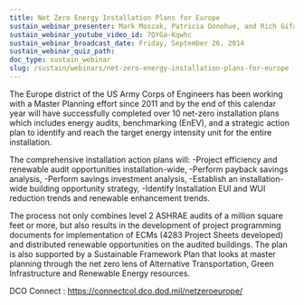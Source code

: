 ```yaml
---
title: Net Zero Energy Installation Plans for Europe
sustain_webinar_presenter: Mark Moszak, Patricia Donohue, and Rich Gifaldi
sustain_webinar_youtube_video_id: 7QYGa-Kqwhc
sustain_webinar_broadcast_date: Friday, September 26, 2014
sustain_webinar_quiz_path:
doc_type: sustain_webinar
slug: /sustain/webinars/net-zero-energy-installation-plans-for-europe
---
```


The Europe district of the US Army Corps of Engineers has been working with a Master Planning effort since 2011 and by the end of this calendar year will have successfully completed over 10 net-zero installation plans which includes energy audits, benchmarking (EnEV), and a strategic action plan to identify and reach the target energy intensity unit for the entire installation.

The comprehensive installation action plans will:
-Project efficiency and renewable audit opportunities installation-wide,
-Perform payback savings analysis,
-Perform savings investment analysis,
-Establish an installation-wide building opportunity strategy,
-Identify Installation EUI and WUI reduction trends and renewable enhancement trends.

The process not only combines level 2 ASHRAE audits of a million square feet or more, but also results in the development of project programming documents for implementation of ECMs (4283 Project Sheets developed) and distributed renewable opportunities on the audited buildings. The plan is also supported by a Sustainable Framework Plan that looks at master planning through the net zero lens of Alternative Transportation, Green Infrastructure and Renewable Energy resources.

DCO Connect : https://connectcol.dco.dod.mil/netzeroeurope/
